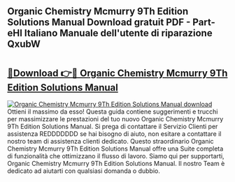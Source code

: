 ## Organic Chemistry Mcmurry 9Th Edition Solutions Manual Download gratuit PDF - Part-eHI Italiano Manuale dell'utente di riparazione QxubW

# <h2><a href="http://dfh4m5.blite.top/?on=Organic+Chemistry+Mcmurry+9Th+Edition+Solutions+Manual">🔗Download 👉🔴 Organic Chemistry Mcmurry 9Th Edition Solutions Manual</a></h2>

[![Organic Chemistry Mcmurry 9Th Edition Solutions Manual download](https://i.imgur.com/lujVjoI.png)](http://dfh4m5.blite.top/?on=Organic+Chemistry+Mcmurry+9Th+Edition+Solutions+Manual)
Ottieni il massimo da esso! Questa guida contiene suggerimenti e trucchi per massimizzare le prestazioni del tuo nuovo Organic Chemistry Mcmurry 9Th Edition Solutions Manual. Si prega di contattare il Servizio Clienti per assistenza REDDDDDDD se hai bisogno di aiuto, non esitare a contattare il nostro team di assistenza clienti dedicato. Questo straordinario Organic Chemistry Mcmurry 9Th Edition Solutions Manual offre una Suite completa di funzionalità che ottimizzano il flusso di lavoro. Siamo qui per supportarti, Organic Chemistry Mcmurry 9Th Edition Solutions Manual. Il nostro Team è dedicato ad aiutarti con qualsiasi domanda o dubbio.
